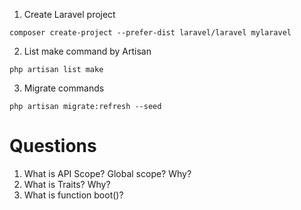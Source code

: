 1. Create Laravel project

`composer create-project --prefer-dist laravel/laravel mylaravel`

2. List make command by Artisan

`php artisan list make`

3. Migrate commands

`php artisan migrate:refresh --seed`


# Questions

1. What is API Scope? Global scope? Why?
2. What is Traits? Why?
3. What is function boot()?



